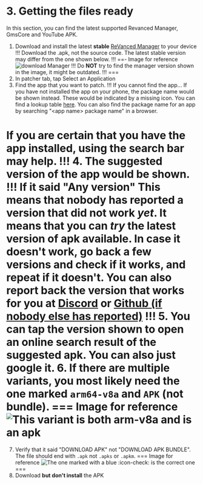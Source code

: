 # 3. Getting the files ready

In this section, you can find the latest supported Revanced Manager, GmsCore and YouTube APK.

1. Download and install the latest **stable** [ReVanced Manager](https://github.com/ReVanced/ReVanced-manager/releases/latest) to your device
!!!
Download the .apk, not the source code. 
The latest stable version may differ from the one shown below.
!!!
==- Image for reference
![download Manager](https://github.com/SodaWithoutSparkles/ReVanced-troubleshooting-guide/blob/main/screenshots/000-download_manager.jpg?raw=true)
!!!
Do **NOT** try to find the manager version shown in the image, it might be outdated.
!!!
===
2. In patcher tab, tap Select an Application
3. Find the app that you want to patch.
!!! If you cannot find the app...
If you have not installed the app on your phone, the package name would be shown instead.
These would be indicated by a missing icon. You can find a lookup table [here](/05-versions.md).
You can also find the package name for an app by searching "\<app name\> package name" in a browser.

If you are certain that you have the app installed, using the search bar may help.
!!!
4. The suggested version of the app would be shown. 
!!! If it said "Any version"
This means that nobody has reported a version that did not work *yet*.
It means that you can *try* the latest version of apk available.
In case it doesn't work, go back a few versions and check if it works, and repeat if it doesn't.
You can also report back the version that works for you at [Discord](https://discord.gg/revanced) or [Github (if nobody else has reported)](https://github.com/ReVanced/revanced-patches/issues)
!!!
5. You can tap the version shown to open an online search result of the suggested apk. You can also just google it.
6. If there are multiple variants, you most likely need the one marked `arm64-v8a` and `APK` (not bundle).
=== Image for reference
![This variant is both `arm-v8a` and is an apk](https://github.com/SodaWithoutSparkles/ReVanced-troubleshooting-guide/blob/main/screenshots/021-verify-apk-not-bundle.jpg?raw=true)
===
7. Verify that it said "DOWNLOAD APK" not "DOWNLOAD APK BUNDLE". The file should end with `.apk` not `.apks` or `.apkm`.
=== Image for reference
![The one marked with a blue :icon-check: is the correct one](https://github.com/SodaWithoutSparkles/ReVanced-troubleshooting-guide/blob/main/screenshots/021-verify-apk-not-bundle.jpg?raw=true)
===
8. Download **but don't install** the APK
